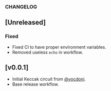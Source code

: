 ### CHANGELOG

## [Unreleased]

### Fixed

- Fixed CI to have proper environment variables.
- Removed useless `echo` in workflow.

## [v0.0.1]

- Initial Keccak circuit from [@vocdoni](https://github.com/vocdoni/keccak256-circom/).
- Base release workflow.
